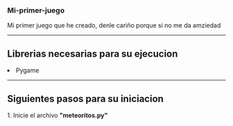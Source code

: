 ### Mi-primer-juego
Mi primer juego que he creado, denle cariño porque si no me da amziedad
<hr>
<h2>Librerias necesarias para su ejecucion</h2>
<or>
  <li>Pygame</li>
</or>
<hr>
<h2>Siguientes pasos para su iniciacion</h2>
1. Inicie el archivo <b>"meteoritos.py"</b>
